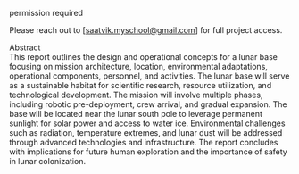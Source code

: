 permission required 

Please reach out to [saatvik.myschool@gmail.com] for full project access.

Abstract  <br/>
This report outlines the design and operational concepts for a lunar base focusing on mission architecture, location, environmental adaptations, operational components, personnel, and activities. The lunar base will serve as a sustainable habitat for scientific research, resource utilization, and technological development. The mission will involve multiple phases, including robotic pre-deployment, crew arrival, and gradual expansion. The base will be located near the lunar south pole to leverage permanent sunlight for solar power and access to water ice. Environmental challenges such as radiation, temperature extremes, and lunar dust will be addressed through advanced technologies and infrastructure. The report concludes with implications for future human exploration and the importance of safety in lunar colonization.
